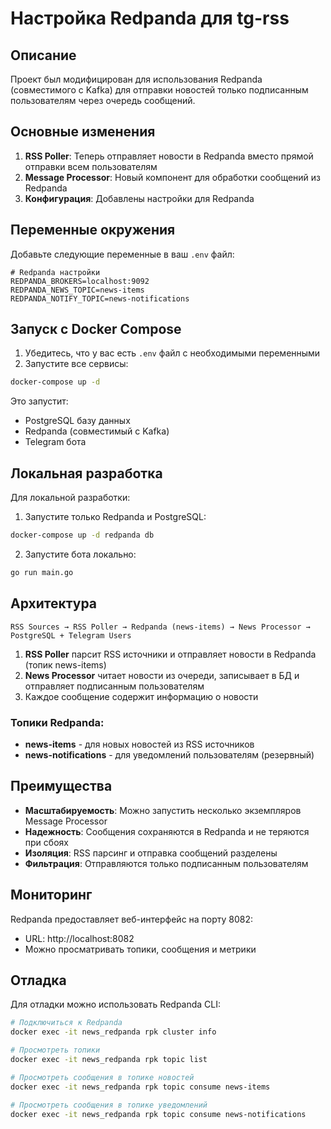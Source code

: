 # Настройка Redpanda для tg-rss

## Описание

Проект был модифицирован для использования Redpanda (совместимого с Kafka) для отправки новостей только подписанным пользователям через очередь сообщений.

## Основные изменения

1. **RSS Poller**: Теперь отправляет новости в Redpanda вместо прямой отправки всем пользователям
2. **Message Processor**: Новый компонент для обработки сообщений из Redpanda
3. **Конфигурация**: Добавлены настройки для Redpanda

## Переменные окружения

Добавьте следующие переменные в ваш `.env` файл:

```env
# Redpanda настройки
REDPANDA_BROKERS=localhost:9092
REDPANDA_NEWS_TOPIC=news-items
REDPANDA_NOTIFY_TOPIC=news-notifications
```

## Запуск с Docker Compose

1. Убедитесь, что у вас есть `.env` файл с необходимыми переменными
2. Запустите все сервисы:

```bash
docker-compose up -d
```

Это запустит:
- PostgreSQL базу данных
- Redpanda (совместимый с Kafka)
- Telegram бота

## Локальная разработка

Для локальной разработки:

1. Запустите только Redpanda и PostgreSQL:
```bash
docker-compose up -d redpanda db
```

2. Запустите бота локально:
```bash
go run main.go
```

## Архитектура

```
RSS Sources → RSS Poller → Redpanda (news-items) → News Processor → PostgreSQL + Telegram Users
```

1. **RSS Poller** парсит RSS источники и отправляет новости в Redpanda (топик news-items)
2. **News Processor** читает новости из очереди, записывает в БД и отправляет подписанным пользователям
3. Каждое сообщение содержит информацию о новости

### Топики Redpanda:
- **news-items** - для новых новостей из RSS источников
- **news-notifications** - для уведомлений пользователям (резервный)

## Преимущества

- **Масштабируемость**: Можно запустить несколько экземпляров Message Processor
- **Надежность**: Сообщения сохраняются в Redpanda и не теряются при сбоях
- **Изоляция**: RSS парсинг и отправка сообщений разделены
- **Фильтрация**: Отправляются только подписанным пользователям

## Мониторинг

Redpanda предоставляет веб-интерфейс на порту 8082:
- URL: http://localhost:8082
- Можно просматривать топики, сообщения и метрики

## Отладка

Для отладки можно использовать Redpanda CLI:

```bash
# Подключиться к Redpanda
docker exec -it news_redpanda rpk cluster info

# Просмотреть топики
docker exec -it news_redpanda rpk topic list

# Просмотреть сообщения в топике новостей
docker exec -it news_redpanda rpk topic consume news-items

# Просмотреть сообщения в топике уведомлений
docker exec -it news_redpanda rpk topic consume news-notifications
```
